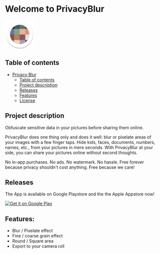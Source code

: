 # Welcome to PrivacyBlur

![Privacy Blur Logo](ic_launcher_round.png)

## Table of contents

- [Privacy Blur](#welcome-to-privacyblur)
  - [Table of contents](#table-of-contents)
  - [Project description](#project-description)
  - [Releases](#releases)
  - [Features](#features)
  - [License](#license)

## Project description

Obfuscate sensitive data in your pictures before sharing them online.

PrivacyBlur does one thing only and does it well: blur or pixelate areas of your images with a few finger taps. Hide kids, faces, documents, numbers, names, etc., from your pictures in mere seconds. With PrivacyBlur at your side, you can share your pictures online without second thoughts.

No in-app purchases. No ads. No watermark. No hassle. Free forever because privacy shouldn't cost anything. Free because we care!

## Releases

The App is available on Google Playstore and the the Apple Appstore now! 

<a href='https://play.google.com/store/apps/details?id=de.mathema.privacyblur&pcampaignid=pcampaignidMKT-Other-global-all-co-prtnr-py-PartBadge-Mar2515-1'><img alt='Get it on Google Play' src='https://play.google.com/intl/en_us/badges/static/images/badges/en_badge_web_generic.png'/></a>

## Features:

- Blur / Pixelate effect
- Fine / coarse grain effect
- Round / Square area
- Export to your camera roll

